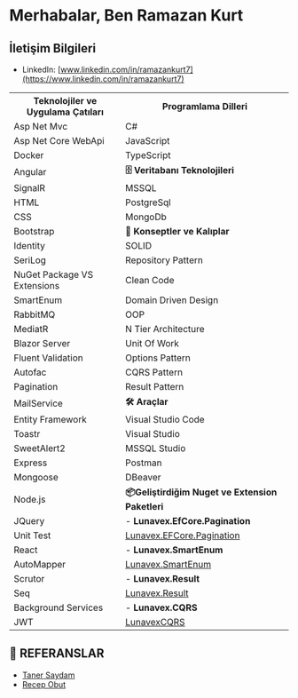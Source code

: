 # Merhabalar, Ben Ramazan Kurt

##  İletişim Bilgileri
- LinkedIn: [www.linkedin.com/in/ramazankurt7](https://www.linkedin.com/in/ramazankurt7)

<div style="width: 100%;">
    <table style="width: 100%;">
        <tr>
            <th>Teknolojiler ve Uygulama Çatıları</th>
            <th>Programlama Dilleri</th>
        </tr>
        <tr>
            <td>Asp Net Mvc</td>
            <td>C#</td>
        </tr>
        <tr>
            <td>Asp Net Core WebApi</td>
            <td>JavaScript</td>
        </tr>
        <tr>
            <td>Docker</td>
            <td>TypeScript</td>
        </tr>
        <tr>
            <td>Angular</td>
            <td><strong>🗄️ Veritabanı Teknolojileri</strong></td>
        </tr>
        <tr>
            <td>SignalR</td>
            <td>MSSQL</td>
        </tr>
        <tr>
            <td>HTML</td>
            <td>PostgreSql</td>
        </tr>
        <tr>
            <td>CSS</td>
            <td>MongoDb</td>
        </tr>
        <tr>
            <td>Bootstrap</td>
            <td><strong>📐 Konseptler ve Kalıplar</strong></td>
        </tr>
        <tr>
            <td>Identity</td>
            <td>SOLID</td>
        </tr>
        <tr>
            <td>SeriLog</td>
            <td>Repository Pattern</td>
        </tr>
        <tr>
            <td>NuGet Package VS Extensions</td>
            <td>Clean Code</td>
        </tr>
        <tr>
            <td>SmartEnum</td>
            <td>Domain Driven Design</td>
        </tr>
        <tr>
            <td>RabbitMQ</td>
            <td>OOP</td>
        </tr>
        <tr>
            <td>MediatR</td>
            <td>N Tier Architecture</td>
        </tr>
        <tr>
            <td>Blazor Server</td>
            <td>Unit Of Work</td>
        </tr>
        <tr>
            <td>Fluent Validation</td>
            <td>Options Pattern</td>
        </tr>
        <tr>
            <td>Autofac</td>
            <td>CQRS Pattern</td>
        </tr>
        <tr>
            <td>Pagination</td>
            <td>Result Pattern</td>
        </tr>
        <tr>
            <td>MailService</td>
            <td><strong>🛠️ Araçlar</strong></td>
        </tr>
        <tr>
            <td>Entity Framework</td>
            <td>Visual Studio Code</td>
        </tr>
        <tr>
            <td>Toastr</td>
            <td>Visual Studio</td>
        </tr>
        <tr>
            <td>SweetAlert2</td>
            <td>MSSQL Studio</td>
        </tr>
        <tr>
            <td>Express</td>
            <td>Postman</td>
        </tr>
        <tr>
            <td>Mongoose</td>
            <td>DBeaver</td>
        </tr>
        <tr>
            <td>Node.js</td>
            <td><strong>📦Geliştirdiğim Nuget ve Extension Paketleri</strong></td>
        </tr>
        <tr>
            <td>JQuery</td>
            <td>- <strong>Lunavex.EfCore.Pagination</strong></td>
        </tr>
        <tr>
            <td>Unit Test</td>
            <td><a href="https://www.nuget.org/packages/Lunavex.EFCore.Pagination/">Lunavex.EFCore.Pagination</a></td>
        </tr>
        <tr>
            <td>React</td>
            <td>- <strong>Lunavex.SmartEnum</strong></td>
        </tr>
        <tr>
            <td>AutoMapper</td>
            <td><a href="https://www.nuget.org/packages/Lunavex.SmartEnum/">Lunavex.SmartEnum</a></td>
        </tr>
        <tr>
            <td>Scrutor</td>
            <td>- <strong>Lunavex.Result</strong></td>
        </tr>
        <tr>
            <td>Seq</td>
            <td><a href="https://www.nuget.org/packages/Lunavex.Result/">Lunavex.Result</a></td>
        </tr>
        <tr>
            <td>Background Services</td>
            <td>- <strong>Lunavex.CQRS</strong></td>
        </tr>
        <tr>
            <td>JWT</td>
            <td><a href="https://marketplace.visualstudio.com/items?itemName=RamazanKurt.LunavexCQRS">LunavexCQRS</a></td>
        </tr>
    </table>
</div>

## 📑 REFERANSLAR
- [Taner Saydam](https://www.linkedin.com/in/taner-saydam/)
- [Recep Obut](https://www.linkedin.com/in/recep-obut)
